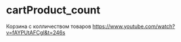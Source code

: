 # cartProduct_count
Корзина c колличеством товаров
https://www.youtube.com/watch?v=fAYPUtAFCgI&t=246s
